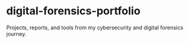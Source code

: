 # digital-forensics-portfolio
Projects, reports, and tools from my cybersecurity and digital forensics journey.
